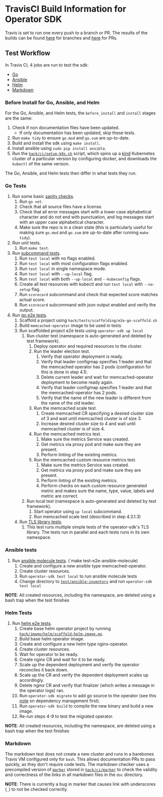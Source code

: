 # TravisCI Build Information for Operator SDK

Travis is set to run one every push to a branch or PR.
The results of the builds can be found [here][branches] for branches and [here][pr-builds] for PRs.

## Test Workflow

In Travis CI, 4 jobs are run to test the sdk:

- [Go](#go-tests)
- [Ansible](#ansible-tests)
- [Helm](#helm-tests)
- [Markdown](#markdown)

### Before Install for Go, Ansible, and Helm

For the Go, Ansible, and Helm tests, the `before_install` and `install` stages are the same:

1. Check if non documentation files have been updated.
    - If only documentation has been updated, skip these tests.
2. Run `make tidy` to ensure `go.mod` and `go.sum` are up-to-date.
3. Build and install the sdk using `make install`.
4. Install ansible using `sudo pip install ansible`.
5. Run the [`hack/ci/setup-k8s.sh`][k8s-script] script, which spins up a [kind][kind] Kubernetes cluster of a particular version by configuring docker, and downloads the `kubectl` of the same version.

The Go, Ansible, and Helm tests then differ in what tests they run.

### Go Tests

1. Run some basic [sanity checks][sanity].
    1. Run `go vet`.
    2. Check that all source files have a license.
    3. Check that all error messages start with a lower case alphabetical character and do not end with punctuation, and log messages start with an upper case alphabetical character.
    4. Make sure the repo is in a clean state (this is particularly useful for making sure `go.mod` and `go.sum` are up-to-date after running `make tidy`).
2. Run unit tests.
    1. Run `make test`.
3. Run [subcommand tests][subcommand].
    1. Run `test local` with no flags enabled.
    2. Run `test local` with most configuration flags enabled.
    3. Run `test local` in single namespace mode.
    4. Run `test local` with `--up-local` flag.
    5. Run `test local` with both `--up-local` and `--kubeconfig` flags.
    6. Create all test resources with kubectl and run `test local` with `--no-setup` flag.
    7. Run `scorecard` subcommand and check that expected score matches actual score.
    8. Run `scorecard` subcommand with json output enabled and verify the output.
4. Run [go e2e tests][go-e2e].
    1. Scaffold a project using `hack/tests/scaffolding/e2e-go-scaffold.sh`
    2. Build `memcached-operator` image to be used in tests
    3. Run scaffolded project e2e tests using `operator-sdk up local`
        1. Run cluster test (namespace is auto-generated and deleted by test framework).
            1. Deploy operator and required resources to the cluster.
            2. Run the leader election test.
                1. Verify that operator deployment is ready.
                2. Verify that leader configmap specifies 1 leader and that the memcached operator has 2 pods (configuration for this is done in step 4.1).
                3. Delete current leader and wait for memcached-operator deployment to become ready again.
                4. Verify that leader configmap specifies 1 leader and that the memcached-operator has 2 pods.
                5. Verify that the name of the new leader is different from the name of the old leader.
            3. Run the memcached scale test.
                1. Create memcached CR specifying a desired cluster size of 3 and wait until memcached cluster is of size 3.
                2. Increase desired cluster size to 4 and wait until memcached cluster is of size 4.
            4. Run the memcached metrics test.
                1. Make sure the metrics Service was created.
                2. Get metrics via proxy pod and make sure they are present.
                3. Perform linting of the existing metrics.
            5. Run the memcached custom resource metrics test.
                1. Make sure the metrics Service was created.
                2. Get metrics via proxy pod and make sure they are present.
                3. Perform linting of the existing metrics.
                4. Perform checks on each custom resource generated metric and makes sure the name, type, value, labels and metric are correct.
        2. Run local test (namespace is auto-generated and deleted by test framework).
            1. Start operator using `up local` subcommand.
            2. Run memcached scale test (described in step 4.3.1.3)
    4. Run [TLS library tests][tls-tests].
        1. This test runs multiple simple tests of the operator-sdk's TLS library. The tests run in parallel and each tests runs in its own namespace.

### Ansible tests

1. Run [ansible molecule tests][ansible-molecule]. (`make test-e2e-ansible-molecule)
    1. Create and configure a new ansible type memcached-operator.
    2. Create cluster resources.
    3. Run `operator-sdk test local` to run ansible molecule tests
    4. Change directory to [`test/ansible-inventory`][ansible-inventory] and run `operator-sdk test local`

**NOTE**: All created resources, including the namespace, are deleted using a bash trap when the test finishes

### Helm Tests

1. Run [helm e2e tests][helm-e2e].
    1. Create base helm operator project by running [`hack/image/helm/scaffold-helm-image.go`][helm-base].
    2. Build base helm operator image.
    3. Create and configure a new helm type nginx-operator.
    4. Create cluster resources.
    5. Wait for operator to be ready.
    6. Create nginx CR and wait for it to be ready.
    7. Scale up the dependent deployment and verify the operator reconciles it back down.
    8. Scale up the CR and verify the dependent deployment scales up accordingly.
    9. Delete nginx CR and verify that finalizer (which writes a message in the operator logs) ran.
    10. Run `operator-sdk migrate` to add go source to the operator (see this [note][deps_mgmt] on dependency management first).
    11. Run `operator-sdk build` to compile the new binary and build a new image.
    12. Re-run steps 4-9 to test the migrated operator.

**NOTE**: All created resources, including the namespace, are deleted using a bash trap when the test finishes

### Markdown

The markdown test does not create a new cluster and runs in a barebones Travis VM configured only for `bash`. This allows documentation PRs to pass quickly, as they don't require code tests. The markdown checker uses a precompiled version of [`marker`][marker-github] stored in [`hack/ci/marker`][marker-local] to check the validity and correctness of the links in all markdown files in the `doc` directory.

**NOTE**: There is currently a bug in marker that causes link with underscores (`_`) to not be checked correctly.

[branches]: https://travis-ci.org/operator-framework/operator-sdk/branches
[pr-builds]: https://travis-ci.org/operator-framework/operator-sdk/pull_requests
[k8s-script]: ../../../hack/ci/setup-k8s.sh
[kind]: https://kind.sigs.k8s.io/
[sanity]: ../../../hack/tests/sanity-check.sh
[subcommand]: ../../../hack/tests/subcommand.sh
[go-e2e]: ../../../hack/tests/e2e-go.sh
[tls-tests]: ../../../test/e2e/tls_util_test.go
[ansible-molecule]: ../../../hack/tests/e2e-ansible-molecule.sh
[ansible-inventory]: ../../../test/ansible-inventory
[helm-e2e]: ../../../hack/tests/e2e-helm.sh
[helm-base]: ../../../hack/image/helm/scaffold-helm-image.go
[marker-github]: https://github.com/crawford/marker
[marker-local]: ../../../hack/ci/marker
[deps_mgmt]: ../../user-guide.md#a-note-on-dependency-management
